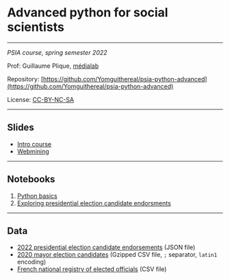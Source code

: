 # Advanced python for social scientists

---

*PSIA course, spring semester 2022*

Prof: Guillaume Plique, [médialab](https://medialab.sciencespo.fr/)

Repository: [https://github.com/Yomguithereal/psia-python-advanced](https://github.com/Yomguithereal/psia-python-advanced)

License: [CC-BY-NC-SA](https://creativecommons.org/licenses/by-nc-sa/4.0/)

---

## Slides

* [Intro course](/psia-python-advanced/decks/intro)
* [Webmining](/psia-python-advanced/decks/webmining)

---

## Notebooks

1. [Python basics](https://github.com/Yomguithereal/psia-python-advanced/blob/master/notebooks/00_python_basics_review.ipynb)
2. [Exploring presidential election candidate endorsments](https://github.com/Yomguithereal/psia-python-advanced/blob/master/notebooks/01_presidential_candidates_endorsments.ipynb)

---

## Data

* [2022 presidential election candidate endorsements](https://github.com/Yomguithereal/psia-python-advanced/raw/master/data/parrainages.json) (JSON file)
* [2020 mayor election candidates](https://github.com/Yomguithereal/psia-python-advanced/raw/master/data/municipale2020.csv.gz) (Gzipped CSV file, `;` separator, `latin1` encoding)
* [French national registry of elected officials](https://github.com/Yomguithereal/psia-python-advanced/raw/master/data/rne-maires.csv) (CSV file)
